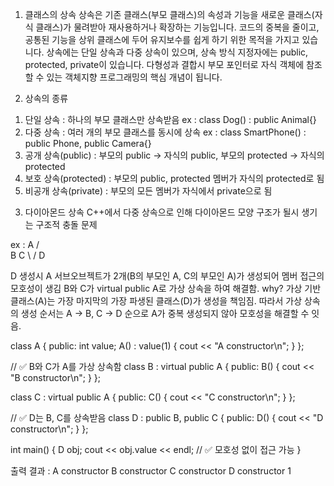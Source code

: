 1. 클래스의 상속
상속은 기존 클래스(부모 클래스)의 속성과 기능을 새로운 클래스(자식 클래스)가 물려받아 재사용하거나 확장하는 기능입니다.
코드의 중복을 줄이고, 공통된 기능을 상위 클래스에 두어 유지보수를 쉽게 하기 위한 목적을 가지고 있습니다.
상속에는 단일 상속과 다중 상속이 있으며, 상속 방식 지정자에는 public, protected, private이 있습니다.
다형성과 결합시 부모 포인터로 자식 객체에 참조할 수 있는 객체지향 프로그래밍의 핵심 개념이 됩니다.

2. 상속의 종류
1) 단일 상속 : 하나의 부모 클래스만 상속받음 ex : class Dog() : public Animal{}
2) 다중 상속 : 여러 개의 부모 클래스를 동시에 상속 ex : class SmartPhone() : public Phone, public Camera{}
3) 공개 상속(public) : 부모의 public -> 자식의 public, 부모의 protected -> 자식의 protected
4) 보호 상속(protected) : 부모의 public, protected 멤버가 자식의 protected로 됨
5) 비공개 상속(private) : 부모의 모든 멤버가 자식에서 private으로 됨

3. 다이아몬드 상속
C++에서 다중 상속으로 인해 다이아몬드 모양 구조가 될시 생기는 구조적 충돌 문제

ex : A
	/ \
   B   C
	\ /
	 D

D 생성시 A 서브오브젝트가 2개(B의 부모인 A, C의 부모인 A)가 생성되어 멤버 접근의 모호성이 생김
B와 C가 virtual public A로 가상 상속을 하여 해결함.
why? 가상 기반 클래스(A)는 가장 마지막의 가장 파생된 클래스(D)가 생성을 책임짐. 
따라서 가상 상속의 생성 순서는 A -> B, C -> D 순으로 A가 중복 생성되지 않아 모호성을 해결할 수 잇음.

class A {
public:
    int value;
    A() : value(1) {
        cout << "A constructor\n";
    }
};

// ✅ B와 C가 A를 가상 상속함
class B : virtual public A {
public:
    B() { cout << "B constructor\n"; }
};

class C : virtual public A {
public:
    C() { cout << "C constructor\n"; }
};

// ✅ D는 B, C를 상속받음
class D : public B, public C {
public:
    D() {
        cout << "D constructor\n";
    }
};

int main() {
    D obj;
    cout << obj.value << endl;  // ✅ 모호성 없이 접근 가능
}

출력 결과 :
A constructor
B constructor
C constructor
D constructor
1